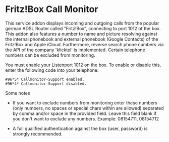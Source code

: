 <h1>Fritz!Box Call Monitor</h1>

This service addon displays incoming and outgoing calls from the popular german ADSL Router called "Fritz!Box", connecting to 
port 1012 of the box. This addon also features a number to name and picture resolving against the internal phonebook and external 
phonebook (Google Contacts) of the Fritz!Box and Apple iCloud. Furthermore, reverse search phone numbers via the API of the 
company 'klicktel' is implemented. Certain telephone numbers can be excluded from monitoring.

You must enable your Listenport 1012 on the box. To enable or disable this, enter the following code into your telephone:

    #96*5* Callmonitor-Support enabled.
    #96*4* Callmonitor-Support disabled.

Some notes

* If you want to exclude numbers from monitoring enter these numbers (only numbers, no spaces or special chars within are allowed) 
  separated by comma and/or space in the provided field. Leave this field blank if you don't want to exclude any numbers.   Example: 08154711, 08154712
   
* A full qualified authentication against the box (user, password) is strongly recommended.